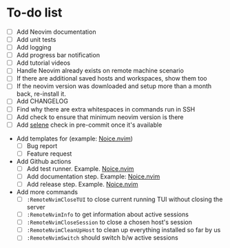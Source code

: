 # To-do list

- [ ] Add Neovim documentation
- [ ] Add unit tests
- [ ] Add logging
- [ ] Add progress bar notification
- [ ] Add tutorial videos
- [ ] Handle Neovim already exists on remote machine scenario
- [ ] If there are additional saved hosts and workspaces, show them too
- [ ] If the neovim version was downloaded and setup more than
a month back, re-install it.
- [ ] Add CHANGELOG
- [ ] Find why there are extra whitespaces in commands run in SSH
- [ ] Add check to ensure that minimum neovim version is there
- [ ] Add [selene](https://github.com/Kampfkarren/selene/pull/541) check
in pre-commit once it's available
- Add templates for (example: [Noice.nvim](https://github.com/folke/noice.nvim/tree/main/.github/ISSUE_TEMPLATE))
  - [ ] Bug report
  - [ ] Feature request
- Add Github actions
  - [ ] Add test runner. Example. [Noice.nvim](https://github.com/folke/noice.nvim/blob/main/.github/workflows/ci.yml)
  - [ ] Add documentation step. Example: [Noice.nvim](https://github.com/folke/noice.nvim/blob/main/.github/workflows/ci.yml#L29-L48)
  - [ ] Add release step. Example. [Noice.nvim](https://github.com/folke/noice.nvim/blob/main/.github/workflows/ci.yml)
- Add more commands
  - [ ] `:RemoteNvimCloseTUI` to close current running TUI without closing the server
  - [ ] `:RemoteNvimInfo` to get information about active sessions
  - [ ] `:RemoteNvimCloseSession` to close a chosen host's session
  - [ ] `:RemoteNvimCleanUpHost` to clean up everything installed so far by us
  - [ ] `:RemoteNvimSwitch` should switch b/w active sessions
